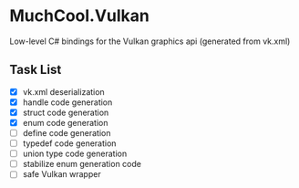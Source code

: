 # MuchCool.Vulkan
Low-level C# bindings for the Vulkan graphics api (generated from vk.xml)

## Task List
- [X] vk.xml deserialization
- [X] handle code generation
- [X] struct code generation
- [X] enum code generation
- [ ] define code generation
- [ ] typedef code generation
- [ ] union type code generation
- [ ] stabilize enum generation code
- [ ] safe Vulkan wrapper

